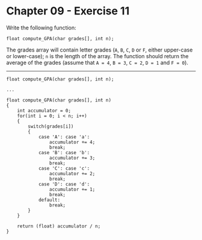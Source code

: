 # Chapter 09 - Exercise 11

Write the following function:

```
float compute_GPA(char grades[], int n);
```

The grades array will contain letter grades (`A`, `B`, `C`, `D` or `F`, either upper-case or lower-case); `n` is the length of the array. The function should return the average of the grades (assume that `A = 4`, `B = 3`, `C = 2`, `D = 1` and `F = 0`).

---

```
float compute_GPA(char grades[], int n);

...

float compute_GPA(char grades[], int n)
{
    int accumulator = 0;
    for(int i = 0; i < n; i++)
    {
        switch(grades[i])
        {
            case 'A': case 'a':
                accumulator += 4;
                break;
            case 'B': case 'b':
                accumulator += 3;
                break;
            case 'C': case 'c':
                accumulator += 2;
                break;
            case 'D': case 'd':
                accumulator += 1;
                break;
            default:
                break;
        }
    }

    return (float) accumulator / n;
}
```
